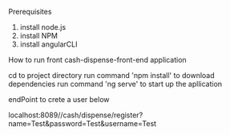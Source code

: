 Prerequisites

1. install node.js 
2. install NPM
2. install angularCLI

How to run front cash-dispense-front-end application

cd to project directory
run command 'npm install' to download dependencies
run command 'ng serve' to start up the apllication

endPoint to crete a user below 

localhost:8089//cash/dispense/register?name=Test&password=Test&username=Test